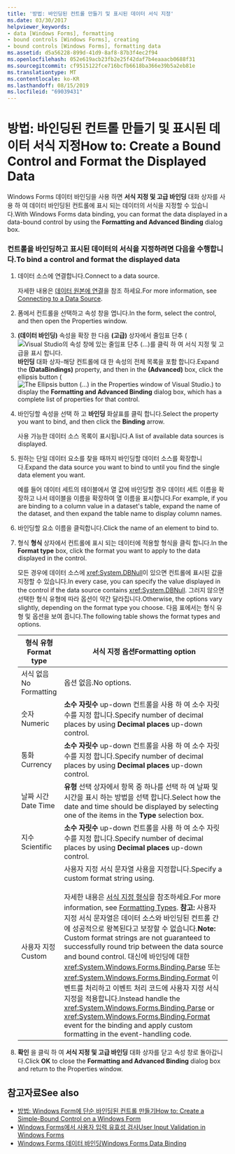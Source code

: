 ```yaml
---
title: '방법: 바인딩된 컨트롤 만들기 및 표시된 데이터 서식 지정'
ms.date: 03/30/2017
helpviewer_keywords:
- data [Windows Forms], formatting
- bound controls [Windows Forms], creating
- bound controls [Windows Forms], formatting data
ms.assetid: d5a56228-899d-41d9-8af8-87b3f4ec2f94
ms.openlocfilehash: 052e619acb23fb2e25f42daf7b4eaaacb0688f31
ms.sourcegitcommit: cf9515122fce716bcfb6618ba366e39b5a2eb81e
ms.translationtype: MT
ms.contentlocale: ko-KR
ms.lasthandoff: 08/15/2019
ms.locfileid: "69039431"
---
```

# <a name="how-to-create-a-bound-control-and-format-the-displayed-data"></a><span data-ttu-id="ce9b8-102">방법: 바인딩된 컨트롤 만들기 및 표시된 데이터 서식 지정</span><span class="sxs-lookup"><span data-stu-id="ce9b8-102">How to: Create a Bound Control and Format the Displayed Data</span></span>

<span data-ttu-id="ce9b8-103">Windows Forms 데이터 바인딩을 사용 하면 **서식 지정 및 고급 바인딩** 대화 상자를 사용 하 여 데이터 바인딩된 컨트롤에 표시 되는 데이터의 서식을 지정할 수 있습니다.</span><span class="sxs-lookup"><span data-stu-id="ce9b8-103">With Windows Forms data binding, you can format the data displayed in a data-bound control by using the **Formatting and Advanced Binding** dialog box.</span></span>


### <a name="to-bind-a-control-and-format-the-displayed-data"></a><span data-ttu-id="ce9b8-104">컨트롤을 바인딩하고 표시된 데이터의 서식을 지정하려면 다음을 수행합니다.</span><span class="sxs-lookup"><span data-stu-id="ce9b8-104">To bind a control and format the displayed data</span></span>

1. <span data-ttu-id="ce9b8-105">데이터 소스에 연결합니다.</span><span class="sxs-lookup"><span data-stu-id="ce9b8-105">Connect to a data source.</span></span>

     <span data-ttu-id="ce9b8-106">자세한 내용은 [데이터 원본에 연결](../data/adonet/connecting-to-a-data-source.md)을 참조 하세요.</span><span class="sxs-lookup"><span data-stu-id="ce9b8-106">For more information, see [Connecting to a Data Source](../data/adonet/connecting-to-a-data-source.md).</span></span>

2. <span data-ttu-id="ce9b8-107">폼에서 컨트롤을 선택하고 속성 창을 엽니다.</span><span class="sxs-lookup"><span data-stu-id="ce9b8-107">In the form, select the control, and then open the Properties window.</span></span>

3. <span data-ttu-id="ce9b8-108">**(데이터 바인딩)** 속성을 확장 한 다음 **(고급)** 상자에서 줄임표 단추 (![Visual Studio의 속성 창에 있는 줄임표 단추 (...)를 클릭 하 여 서식 지정 및 고급을 표시 합니다.](./media/how-to-create-a-bound-control-and-format-the-displayed-data/visual-studio-ellipsis-button.png)  **바인딩** 대화 상자-해당 컨트롤에 대 한 속성의 전체 목록을 포함 합니다.</span><span class="sxs-lookup"><span data-stu-id="ce9b8-108">Expand the **(DataBindings)** property, and then in the **(Advanced)** box, click the ellipsis button (![The Ellipsis button (...) in the Properties window of Visual Studio.](./media/how-to-create-a-bound-control-and-format-the-displayed-data/visual-studio-ellipsis-button.png)) to display the **Formatting and Advanced Binding** dialog box, which has a complete list of properties for that control.</span></span>

4. <span data-ttu-id="ce9b8-109">바인딩할 속성을 선택 하 고 **바인딩** 화살표를 클릭 합니다.</span><span class="sxs-lookup"><span data-stu-id="ce9b8-109">Select the property you want to bind, and then click the **Binding** arrow.</span></span>

     <span data-ttu-id="ce9b8-110">사용 가능한 데이터 소스 목록이 표시됩니다.</span><span class="sxs-lookup"><span data-stu-id="ce9b8-110">A list of available data sources is displayed.</span></span>

5. <span data-ttu-id="ce9b8-111">원하는 단일 데이터 요소를 찾을 때까지 바인딩할 데이터 소스를 확장합니다.</span><span class="sxs-lookup"><span data-stu-id="ce9b8-111">Expand the data source you want to bind to until you find the single data element you want.</span></span>

     <span data-ttu-id="ce9b8-112">예를 들어 데이터 세트의 테이블에서 열 값에 바인딩할 경우 데이터 세트 이름을 확장하고 나서 테이블을 이름을 확장하여 열 이름을 표시합니다.</span><span class="sxs-lookup"><span data-stu-id="ce9b8-112">For example, if you are binding to a column value in a dataset's table, expand the name of the dataset, and then expand the table name to display column names.</span></span>

6. <span data-ttu-id="ce9b8-113">바인딩할 요소 이름을 클릭합니다.</span><span class="sxs-lookup"><span data-stu-id="ce9b8-113">Click the name of an element to bind to.</span></span>

7. <span data-ttu-id="ce9b8-114">형식 **형식** 상자에서 컨트롤에 표시 되는 데이터에 적용할 형식을 클릭 합니다.</span><span class="sxs-lookup"><span data-stu-id="ce9b8-114">In the **Format type** box, click the format you want to apply to the data displayed in the control.</span></span>

     <span data-ttu-id="ce9b8-115">모든 경우에 데이터 소스에 <xref:System.DBNull>이 있으면 컨트롤에 표시된 값을 지정할 수 있습니다.</span><span class="sxs-lookup"><span data-stu-id="ce9b8-115">In every case, you can specify the value displayed in the control if the data source contains <xref:System.DBNull>.</span></span> <span data-ttu-id="ce9b8-116">그러지 않으면 선택한 형식 유형에 따라 옵션이 약간 달라집니다.</span><span class="sxs-lookup"><span data-stu-id="ce9b8-116">Otherwise, the options vary slightly, depending on the format type you choose.</span></span> <span data-ttu-id="ce9b8-117">다음 표에서는 형식 유형 및 옵션을 보여 줍니다.</span><span class="sxs-lookup"><span data-stu-id="ce9b8-117">The following table shows the format types and options.</span></span>

    |<span data-ttu-id="ce9b8-118">형식 유형</span><span class="sxs-lookup"><span data-stu-id="ce9b8-118">Format type</span></span>|<span data-ttu-id="ce9b8-119">서식 지정 옵션</span><span class="sxs-lookup"><span data-stu-id="ce9b8-119">Formatting option</span></span>|
    |-----------------|-----------------------|
    |<span data-ttu-id="ce9b8-120">서식 없음</span><span class="sxs-lookup"><span data-stu-id="ce9b8-120">No Formatting</span></span>|<span data-ttu-id="ce9b8-121">옵션 없음.</span><span class="sxs-lookup"><span data-stu-id="ce9b8-121">No options.</span></span>|
    |<span data-ttu-id="ce9b8-122">숫자</span><span class="sxs-lookup"><span data-stu-id="ce9b8-122">Numeric</span></span>|<span data-ttu-id="ce9b8-123">**소수 자릿수** up-down 컨트롤을 사용 하 여 소수 자릿수를 지정 합니다.</span><span class="sxs-lookup"><span data-stu-id="ce9b8-123">Specify number of decimal places by using **Decimal places** up-down control.</span></span>|
    |<span data-ttu-id="ce9b8-124">통화</span><span class="sxs-lookup"><span data-stu-id="ce9b8-124">Currency</span></span>|<span data-ttu-id="ce9b8-125">**소수 자릿수** up-down 컨트롤을 사용 하 여 소수 자릿수를 지정 합니다.</span><span class="sxs-lookup"><span data-stu-id="ce9b8-125">Specify number of decimal places by using **Decimal places** up-down control.</span></span>|
    |<span data-ttu-id="ce9b8-126">날짜 시간</span><span class="sxs-lookup"><span data-stu-id="ce9b8-126">Date Time</span></span>|<span data-ttu-id="ce9b8-127">**유형** 선택 상자에서 항목 중 하나를 선택 하 여 날짜 및 시간을 표시 하는 방법을 선택 합니다.</span><span class="sxs-lookup"><span data-stu-id="ce9b8-127">Select how the date and time should be displayed by selecting one of the items in the **Type** selection box.</span></span>|
    |<span data-ttu-id="ce9b8-128">지수</span><span class="sxs-lookup"><span data-stu-id="ce9b8-128">Scientific</span></span>|<span data-ttu-id="ce9b8-129">**소수 자릿수** up-down 컨트롤을 사용 하 여 소수 자릿수를 지정 합니다.</span><span class="sxs-lookup"><span data-stu-id="ce9b8-129">Specify number of decimal places by using **Decimal places** up-down control.</span></span>|
    |<span data-ttu-id="ce9b8-130">사용자 지정</span><span class="sxs-lookup"><span data-stu-id="ce9b8-130">Custom</span></span>|<span data-ttu-id="ce9b8-131">사용자 지정 서식 문자열 사용을 지정합니다.</span><span class="sxs-lookup"><span data-stu-id="ce9b8-131">Specify a custom format string using.</span></span><br /><br /> <span data-ttu-id="ce9b8-132">자세한 내용은 [서식 지정 형식](../../standard/base-types/formatting-types.md)을 참조하세요.</span><span class="sxs-lookup"><span data-stu-id="ce9b8-132">For more information, see [Formatting Types](../../standard/base-types/formatting-types.md).</span></span> <span data-ttu-id="ce9b8-133">**참고:**  사용자 지정 서식 문자열은 데이터 소스와 바인딩된 컨트롤 간에 성공적으로 왕복된다고 보장할 수 없습니다.</span><span class="sxs-lookup"><span data-stu-id="ce9b8-133">**Note:**  Custom format strings are not guaranteed to successfully round trip between the data source and bound control.</span></span> <span data-ttu-id="ce9b8-134">대신에 바인딩에 대한 <xref:System.Windows.Forms.Binding.Parse> 또는 <xref:System.Windows.Forms.Binding.Format> 이벤트를 처리하고 이벤트 처리 코드에 사용자 지정 서식 지정을 적용합니다.</span><span class="sxs-lookup"><span data-stu-id="ce9b8-134">Instead handle the <xref:System.Windows.Forms.Binding.Parse> or <xref:System.Windows.Forms.Binding.Format> event for the binding and apply custom formatting in the event-handling code.</span></span>|

8. <span data-ttu-id="ce9b8-135">**확인** 을 클릭 하 여 **서식 지정 및 고급 바인딩** 대화 상자를 닫고 속성 창로 돌아갑니다.</span><span class="sxs-lookup"><span data-stu-id="ce9b8-135">Click **OK** to close the **Formatting and Advanced Binding** dialog box and return to the Properties window.</span></span>

## <a name="see-also"></a><span data-ttu-id="ce9b8-136">참고자료</span><span class="sxs-lookup"><span data-stu-id="ce9b8-136">See also</span></span>

- [<span data-ttu-id="ce9b8-137">방법: Windows Form에 단순 바인딩된 컨트롤 만들기</span><span class="sxs-lookup"><span data-stu-id="ce9b8-137">How to: Create a Simple-Bound Control on a Windows Form</span></span>](how-to-create-a-simple-bound-control-on-a-windows-form.md)
- [<span data-ttu-id="ce9b8-138">Windows Forms에서 사용자 입력 유효성 검사</span><span class="sxs-lookup"><span data-stu-id="ce9b8-138">User Input Validation in Windows Forms</span></span>](user-input-validation-in-windows-forms.md)
- [<span data-ttu-id="ce9b8-139">Windows Forms 데이터 바인딩</span><span class="sxs-lookup"><span data-stu-id="ce9b8-139">Windows Forms Data Binding</span></span>](windows-forms-data-binding.md)
